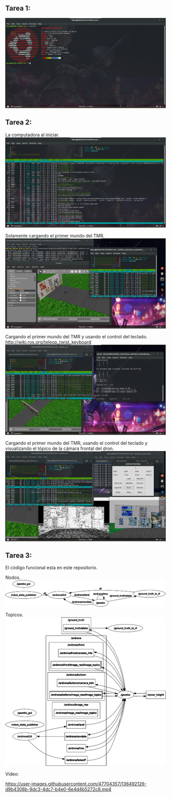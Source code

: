 ## Tarea 1:
![imagen de tarea 1](https://github.com/Exusai/asignaciones_ros_tum/raw/master/imgs_asig/neofetch.png)

## Tarea 2:
La computadora al iniciar.
![imagen de tarea 2.0](https://github.com/Exusai/asignaciones_ros_tum/raw/master/imgs_asig/htop0.png)

Solamente cargando el primer mundo del TMR.
![imagen de tarea 2.1](https://github.com/Exusai/asignaciones_ros_tum/raw/master/imgs_asig/htop1.png)

Cargando el primer mundo del TMR y usando el control del teclado. http://wiki.ros.org/teleop_twist_keyboard
![imagen de tarea 2.2](https://github.com/Exusai/asignaciones_ros_tum/raw/master/imgs_asig/htop2.png)

Cargando el primer mundo del TMR, usando el control del teclado y visualizando el tópico de la cámara frontal del dron.
![imagen de tarea 2.3](https://github.com/Exusai/asignaciones_ros_tum/raw/master/imgs_asig/htop3.png)


## Tarea 3:
El código funcional esta en este repositorio.

Nodos.
![Nodos](https://github.com/Exusai/asignaciones_ros_tum/raw/master/imgs_asig/nodes.png)

Topicos.
![Topicos](https://github.com/Exusai/asignaciones_ros_tum/raw/master/imgs_asig/topics.png)

Video:

https://user-images.githubusercontent.com/47704357/136492126-d9b4308b-9dc3-4dc7-b4e0-6e4d4b5272c8.mp4
